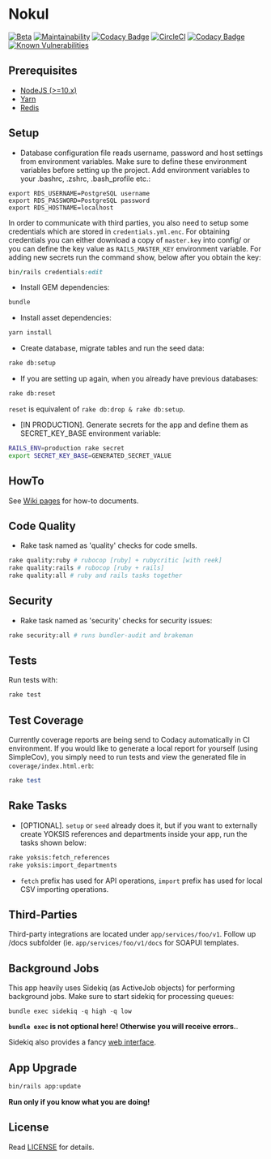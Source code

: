 # Nokul

[![Beta](https://omu.sh/assets/badge/beta.svg)](https://omu.sh "BAUM Beta") [![Maintainability](https://api.codeclimate.com/v1/badges/32e076b5cbd4ee545f48/maintainability)](https://codeclimate.com/github/omu/nokul/maintainability) [![Codacy Badge](https://api.codacy.com/project/badge/Grade/2c7333e690454bbd99811c8860f08d2b)](https://www.codacy.com/app/msdundar/nokul?utm_source=github.com&amp;utm_medium=referral&amp;utm_content=omu/nokul&amp;utm_campaign=Badge_Grade) [![CircleCI](https://circleci.com/gh/omu/nokul/tree/master.svg?style=svg&circle-token=a25e63abc0e1e6c074750d9b2ce5396e3e279d82)](https://circleci.com/gh/omu/nokul/tree/master) [![Codacy Badge](https://api.codacy.com/project/badge/Coverage/2c7333e690454bbd99811c8860f08d2b)](https://www.codacy.com/app/msdundar/nokul?utm_source=github.com&utm_medium=referral&utm_content=omu/nokul&utm_campaign=Badge_Coverage) [![Known Vulnerabilities](https://snyk.io/test/github/omu/nokul/badge.svg)](https://snyk.io/test/github/omu/nokul)

## Prerequisites

- [NodeJS (>=10.x)](https://nodejs.org/en/download/package-manager/#debian-and-ubuntu-based-linux-distributions)
- [Yarn](https://yarnpkg.com/lang/en/docs/install/#debian-stable)
- [Redis](https://packages.debian.org/search?keywords=redis)

## Setup

- Database configuration file reads username, password and host settings from environment variables. Make sure to define these environment variables before setting up the project. Add environment variables to your .bashrc, .zshrc, .bash_profile etc.:

```
export RDS_USERNAME=PostgreSQL username
export RDS_PASSWORD=PostgreSQL password
export RDS_HOSTNAME=localhost
```

In order to communicate with third parties, you also need to setup some credentials which are stored in `credentials.yml.enc`. For obtaining credentials you can either download a copy of `master.key` into config/ or you can define the key value as `RAILS_MASTER_KEY` environment variable. For adding new secrets run the command show, below after you obtain the key:

```ruby
bin/rails credentials:edit
```

- Install GEM dependencies:

```bash
bundle
```

- Install asset dependencies:

```bash
yarn install
```

- Create database, migrate tables and run the seed data:

```bash
rake db:setup
```

- If you are setting up again, when you already have previous databases:

```bash
rake db:reset
```

`reset` is equivalent of `rake db:drop & rake db:setup`.

- [IN PRODUCTION]. Generate secrets for the app and define them as SECRET_KEY_BASE environment variable:

```bash
RAILS_ENV=production rake secret
export SECRET_KEY_BASE=GENERATED_SECRET_VALUE
```

## HowTo

See [Wiki pages](https://github.com/omu/nokul-bati/wiki) for how-to documents.

## Code Quality

- Rake task named as 'quality' checks for code smells.

```bash
rake quality:ruby # rubocop [ruby] + rubycritic [with reek]
rake quality:rails # rubocop [ruby + rails]
rake quality:all # ruby and rails tasks together
```

## Security

- Rake task named as 'security' checks for security issues:

```bash
rake security:all # runs bundler-audit and brakeman
```

## Tests

Run tests with:

```bash
rake test
```

## Test Coverage

Currently coverage reports are being send to Codacy automatically in CI environment. If you would like to generate a local report for yourself (using SimpleCov), you simply need to run tests and view the generated file in `coverage/index.html.erb`:

```ruby
rake test
```

## Rake Tasks

- [OPTIONAL]. `setup` or `seed` already does it, but if you want to externally create YOKSIS references and departments inside your app, run the tasks shown below:

```bash
rake yoksis:fetch_references
rake yoksis:import_departments
```

* `fetch` prefix has used for API operations, `import` prefix has used for local CSV importing operations.

## Third-Parties

Third-party integrations are located under `app/services/foo/v1`. Follow up /docs subfolder (ie. `app/services/foo/v1/docs` for SOAPUI templates.

## Background Jobs

This app heavily uses Sidekiq (as ActiveJob objects) for performing background jobs. Make sure to start sidekiq for processing queues:

```
bundle exec sidekiq -q high -q low
```

**`bundle exec` is not optional here! Otherwise you will receive errors.**.

Sidekiq also provides a fancy [web interface](http://localhost:3000/sidekiq/).

## App Upgrade

```bash
bin/rails app:update
```

**Run only if you know what you are doing!**

## License

Read [LICENSE](LICENSE.md) for details.
